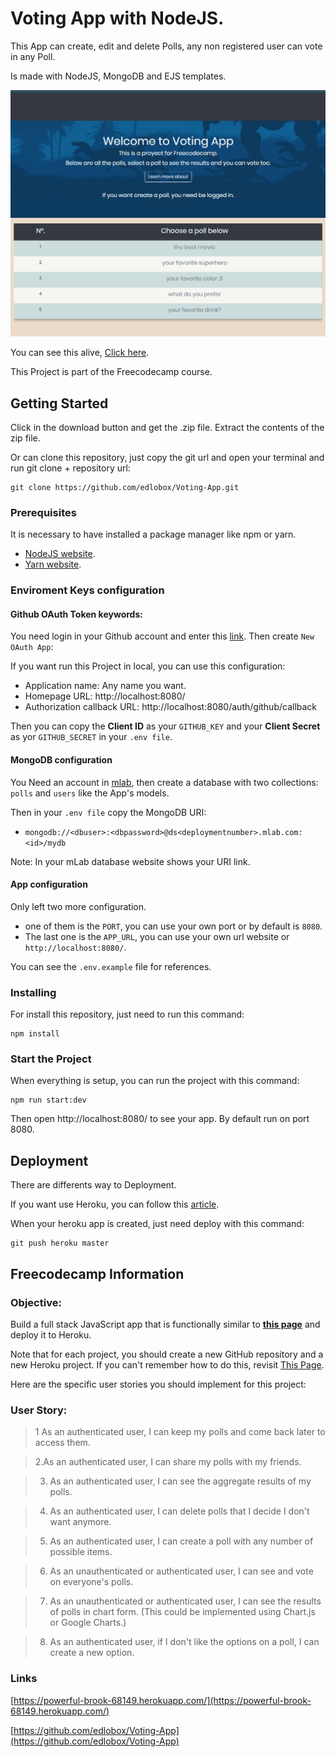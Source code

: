 # Voting App with NodeJS.

This App can create, edit and delete Polls, any non registered user can vote in any Poll.

Is made with NodeJS, MongoDB and EJS templates.

![](Voting-app-1.gif)

You can see this alive, [Click here](https://powerful-brook-68149.herokuapp.com/).

This Project is part of the Freecodecamp course.

## Getting Started

Click in the download button and get the .zip file. Extract the contents of the zip file.

Or can clone this repository, just copy the git url and open your terminal and run git clone + repository url:

```
git clone https://github.com/edlobox/Voting-App.git
```

### Prerequisites

It is necessary to have installed a package manager like npm or yarn.

- [NodeJS website](https://nodejs.org/).
- [Yarn website](https://yarnpkg.com/).

### Enviroment Keys configuration
#### Github OAuth Token keywords:
You need login in your Github account and enter this [link](https://github.com/settings/developers). Then create `New OAuth App`:

If you want run this Project in local, you can use this configuration:
- Application name: Any name you want.
- Homepage URL: http://localhost:8080/
- Authorization callback URL: http://localhost:8080/auth/github/callback

Then you can copy the **Client ID** as your `GITHUB_KEY` and your **Client Secret** as yor `GITHUB_SECRET` in your `.env file`.

#### MongoDB configuration
You Need an account in [mlab](https://mlab.com/), then create a database with two collections: `polls` and `users` like the App's models.

Then in your `.env file` copy the MongoDB URI:
- `mongodb://<dbuser>:<dbpassword>@ds<deploymentnumber>.mlab.com:<id>/mydb`

Note: In your mLab database website shows your URI link.

#### App  configuration
Only left two more configuration.
- one of them is the `PORT`, you can use your own port or by default is `8080`.
- The last one is the `APP_URL`, you can use your own url website or `http://localhost:8080/`.

You can see the `.env.example` file for references.

### Installing

For install this repository, just need to run this command:

```
npm install
```

### Start the Project
When everything is setup, you can run the project with this command:

```
npm run start:dev
```
Then open http://localhost:8080/ to see your app. By default run on port 8080.

## Deployment

There are differents way to Deployment.

If you want use Heroku, you can follow this [article](https://devcenter.heroku.com/articles/git).

When your heroku app is created, just need deploy with this command:

```
git push heroku master
```
## Freecodecamp Information

### Objective:
Build a full stack JavaScript app that is functionally similar to **[this page](https://fcc-voting-arthow4n.herokuapp.com/)** and deploy it to Heroku.

Note that for each project, you should create a new GitHub repository and a new Heroku project. If you can't remember how to do this, revisit [This Page](https://freecodecamp.org/challenges/get-set-for-our-dynamic-web-application-projects).

Here are the specific user stories you should implement for this project:

### User Story:
>1 As an authenticated user, I can keep my polls and come back later to access them.

>2.As an authenticated user, I can share my polls with my friends.

>3. As an authenticated user, I can see the aggregate results of my polls.

>4. As an authenticated user, I can delete polls that I decide I don't want anymore.

>5. As an authenticated user, I can create a poll with any number of possible items.

>6. As an unauthenticated or authenticated user, I can see and vote on everyone's polls.

>7. As an unauthenticated or authenticated user, I can see the results of polls in chart form. (This could be implemented using Chart.js or Google Charts.)

>8. As an authenticated user, if I don't like the options on a poll, I can create a new option.

### Links
[https://powerful-brook-68149.herokuapp.com/](https://powerful-brook-68149.herokuapp.com/)

[https://github.com/edlobox/Voting-App](https://github.com/edlobox/Voting-App)
